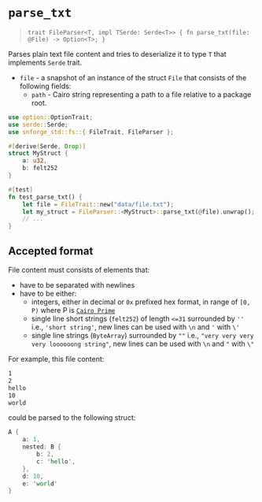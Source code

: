 # `parse_txt`


> `trait FileParser<T, impl TSerde: Serde<T>> {
>fn parse_txt(file: @File) -> Option<T>;
> }`


Parses plain text file content and tries to deserialize it to type `T` that implements `Serde` trait.

- `file` - a snapshot of an instance of the struct `File` that consists of the following fields:
  - `path` - Cairo string representing a path to a file relative to a package root.

```rust
use option::OptionTrait;
use serde::Serde;
use snforge_std::fs::{ FileTrait, FileParser };

#[derive(Serde, Drop)]
struct MyStruct {
    a: u32,
    b: felt252
}

#[test]
fn test_parse_txt() {
    let file = FileTrait::new("data/file.txt");
    let my_struct = FileParser::<MyStruct>::parse_txt(@file).unwrap();
    // ...
}
```
## Accepted format
File content must consists of elements that:
- have to be separated with newlines
- have to be either:
  - integers, either in decimal or `0x` prefixed hex format, in range of `[0, P)` where P is [`Cairo Prime`](https://book.cairo-lang.org/ch02-02-data-types.html?highlight=prime#felt-type)
  - single line short strings (`felt252`) of length `<=31` surrounded by `''` i.e., `'short string'`, new lines can be used with `\n` and `'` with `\'`
  - single line strings (`ByteArray`) surrounded by `""` i.e., `"very very very very loooooong string"`, new lines can be used with `\n` and `"` with `\"`

For example, this file content:
```txt
1
2
hello
10
world
```
could be parsed to the following struct:
```rust
A {
    a: 1, 
    nested: B {
        b: 2,
        c: 'hello',
    }, 
    d: 10,
    e: 'world'
}
```
